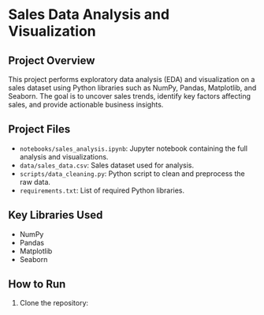 # Sales Data Analysis and Visualization

## Project Overview
This project performs exploratory data analysis (EDA) and visualization on a sales dataset using Python libraries such as NumPy, Pandas, Matplotlib, and Seaborn. The goal is to uncover sales trends, identify key factors affecting sales, and provide actionable business insights.

## Project Files
- `notebooks/sales_analysis.ipynb`: Jupyter notebook containing the full analysis and visualizations.
- `data/sales_data.csv`: Sales dataset used for analysis.
- `scripts/data_cleaning.py`: Python script to clean and preprocess the raw data.
- `requirements.txt`: List of required Python libraries.

## Key Libraries Used
- NumPy
- Pandas
- Matplotlib
- Seaborn

## How to Run
1. Clone the repository:
